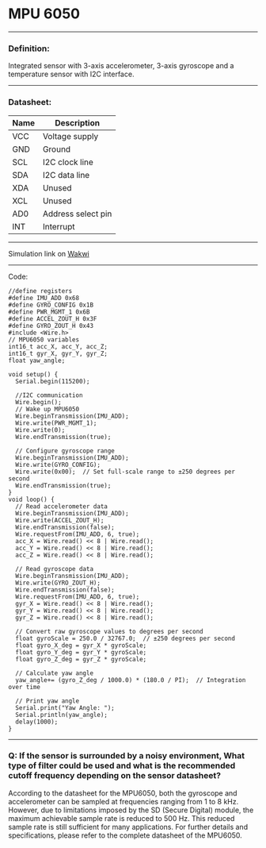 # MPU 6050

---

### Definition:

Integrated sensor with 3-axis accelerometer, 3-axis gyroscope and a temperature sensor with I2C interface.

---

### Datasheet:

| Name | Description |
| --- | --- |
| VCC | Voltage supply |
| GND | Ground |
| SCL | I2C clock line |
| SDA | I2C data line |
| XDA | Unused |
| XCL | Unused |
| AD0 | Address select pin |
| INT | Interrupt |

---

Simulation link on [Wakwi](https://wokwi.com/projects/375356359542331393) 

---

Code:

```arduino
//define registers 
#define IMU_ADD 0x68
#define GYRO_CONFIG 0x1B
#define PWR_MGMT_1 0x6B
#define ACCEL_ZOUT_H 0x3F
#define GYRO_ZOUT_H 0x43
#include <Wire.h>
// MPU6050 variables
int16_t acc_X, acc_Y, acc_Z;
int16_t gyr_X, gyr_Y, gyr_Z;
float yaw_angle;

void setup() {
  Serial.begin(115200);
  
  //I2C communication
  Wire.begin();
  // Wake up MPU6050
  Wire.beginTransmission(IMU_ADD);
  Wire.write(PWR_MGMT_1);
  Wire.write(0);
  Wire.endTransmission(true);
  
  // Configure gyroscope range
  Wire.beginTransmission(IMU_ADD);
  Wire.write(GYRO_CONFIG);
  Wire.write(0x00);  // Set full-scale range to ±250 degrees per second
  Wire.endTransmission(true);
}
void loop() {
  // Read accelerometer data
  Wire.beginTransmission(IMU_ADD);
  Wire.write(ACCEL_ZOUT_H);
  Wire.endTransmission(false);
  Wire.requestFrom(IMU_ADD, 6, true);
  acc_X = Wire.read() << 8 | Wire.read();
  acc_Y = Wire.read() << 8 | Wire.read();
  acc_Z = Wire.read() << 8 | Wire.read();
  
  // Read gyroscope data
  Wire.beginTransmission(IMU_ADD);
  Wire.write(GYRO_ZOUT_H);
  Wire.endTransmission(false);
  Wire.requestFrom(IMU_ADD, 6, true);
  gyr_X = Wire.read() << 8 | Wire.read();
  gyr_Y = Wire.read() << 8 | Wire.read();
  gyr_Z = Wire.read() << 8 | Wire.read();
  
  // Convert raw gyroscope values to degrees per second
  float gyroScale = 250.0 / 32767.0;  // ±250 degrees per second
  float gyro_X_deg = gyr_X * gyroScale;
  float gyro_Y_deg = gyr_Y * gyroScale;
  float gyro_Z_deg = gyr_Z * gyroScale;
  
  // Calculate yaw angle
  yaw_angle+= (gyro_Z_deg / 1000.0) * (180.0 / PI);  // Integration over time
  
  // Print yaw angle
  Serial.print("Yaw Angle: ");
  Serial.println(yaw_angle);
  delay(1000);
}
```

---

### Q: If the sensor is surrounded by a noisy environment, What type of filter could be used and what is the recommended cutoff frequency depending on the sensor datasheet?

According to the datasheet for the MPU6050, both the gyroscope and accelerometer can be sampled at frequencies ranging from 1 to 8 kHz. However, due to limitations imposed by the SD (Secure Digital) module, the maximum achievable sample rate is reduced to 500 Hz. This reduced sample rate is still sufficient for many applications. For further details and specifications, please refer to the complete datasheet of the MPU6050.